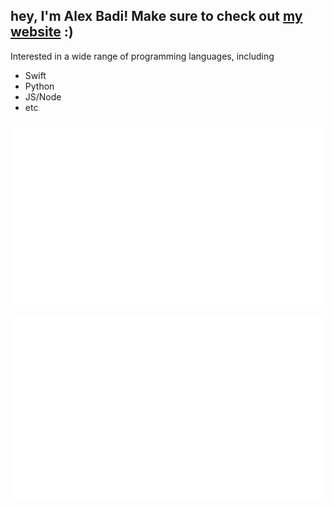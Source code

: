 ## hey, I'm Alex Badi! Make sure to check out [my website](https://alexbadi.es) :)
Interested in a wide range of programming languages, including
- Swift
- Python
- JS/Node
- etc

<p> <img src = "https://raw.githubusercontent.com/sayborduu/github-stats/master/generated/overview.svg" /> </p>
<p> <img src = "https://raw.githubusercontent.com/sayborduu/github-stats/master/generated/languages.svg" /> </p>
